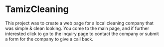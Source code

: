 # TamizCleaning
This project was to create a web page for a local cleaning company that was simple &amp; clean looking. You come to the main page, and if further interested click to go to the inquiry page to contact the company or submit a form for the company to give a call back. 
